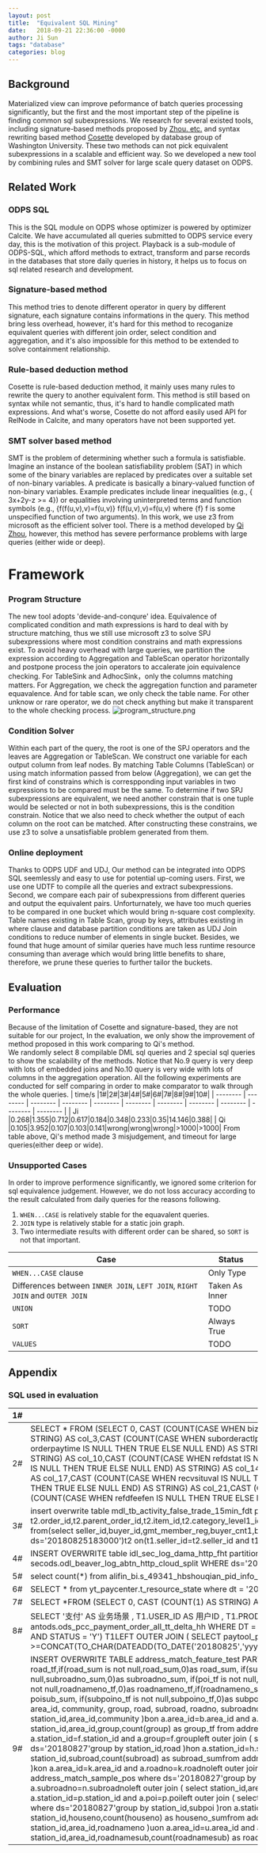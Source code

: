 ```yaml
---
layout: post
title:  "Equivalent SQL Mining"
date:   2018-09-21 22:36:00 -0000
author: Ji Sun
tags: "database"
categories: blog
---
```

## Background
Materialized view can improve peformance of batch queries processing significantly, but the first and the most important step of the pipeline is finding common sql subexpressions. We research for several existed tools, including signature-based methods proposed by [Zhou. etc.](http://www.dbis.informatik.hu-berlin.de/fileadmin/lectures/SS2008/Seminar_MatViews/p533-zhou.pdf) and syntax rewriting based method [Cosette](http://cosette.cs.washington.edu/) developed by database group of Washington University. These two methods can not pick equivalent subexpressions in a scalable and efficient way. So we developed a new tool by combining rules and SMT solver for large scale query dataset on ODPS.

## Related Work
### ODPS SQL
This is the SQL module on ODPS whose optimizer is powered by optimizer Calcite. We have accumulated all queries submitted to ODPS service every day, this is the motivation of this project. Playback is a sub-module of ODPS-SQL, which afford methods to extract, transform and parse records in the databases that store daily queries in history, it helps us to focus on sql related research and development.
### Signature-based method
This method tries to denote different operator in query by different signature, each signature contains informations in the query. This method bring less overhead, however, it's hard for this method to recoganize equivalent queries with different join order, select condition and aggregation, and it's also impossible for this method to be extended to solve containment relationship.
### Rule-based deduction method
Cosette is rule-based deduction method, it mainly uses many rules to rewrite the query to another equivalent form. This method is still based on syntax while not semantic, thus, it's hard to handle complicated math expressions. And what's worse, Cosette do not afford easily used API for RelNode in Calcite, and many operators have not been supported yet.
### SMT solver based method
SMT is the problem of determining whether such a formula is satisfiable. Imagine an instance of the boolean satisfiability problem (SAT) in which some of the binary variables are replaced by predicates over a suitable set of non-binary variables. A predicate is basically a binary-valued function of non-binary variables. Example predicates include linear inequalities (e.g.,  { 3x+2y-z >= 4}) or equalities involving uninterpreted terms and function symbols (e.g., {f(f(u,v),v)=f(u,v)} f(f(u,v),v)=f(u,v) where {f} f is some unspecified function of two arguments). In this work, we use z3 from microsoft as the efficient solver tool. There is a method developed by [Qi Zhou](http://gitlab.alibaba-inc.com/zq166665/sql-containments), however, this method has severe performance problems with large queries (either wide or deep).
# Framework
### Program Structure
The new tool adopts 'devide-and-conqure' idea. Equivalence of complicated condition and math expressions is hard to deal with by structure matching, thus we still use microsoft z3 to solve SPJ subexpressions where most condition constrains and math expressions exist. To avoid heavy overhead with large queries, we partition the expression according to Aggregation and TableScan operator horizontally and postpone process the join operators to accalerate join equivalence checking. For TableSink and AdhocSink，only the columns matching matters. For Aggregation, we check the aggregation function and parameter equavalence. And for table scan, we only check the table name. For other unknow or rare operator, we do not check anything but make it transparent to the whole checking process.
![program_structure.png](https://cdn.nlark.com/lark/0/2018/png/144905/1537186936695-7d4c7ec8-927d-45e6-a9c5-f9d2434d4192.png) 
### Condition Solver
Within each part of the query, the root is one of the SPJ operators and the leaves are Aggregation or TableScan. We construct one variable for each output column from leaf nodes. By matching Table Columns (TableScan) or using match information passed from below (Aggregation), we can get the first kind of constrains which is correspponding input variables in two expressions to be compared must be the same. To determine if two SPJ subexpressions are equivalent, we need another constrain that is one tuple would be selected or not in both subexpressions, this is the condition constrain. Notice that we also need to check whether the output of each column on the root can be matched. After constructing these constrains, we use z3 to solve a unsatisfiable problem generated from them.
### Online deployment
Thanks to ODPS UDF and UDJ, Our method can be integrated into ODPS SQL seemlessly and easy to use for potential up-coming users. First, we use one UDTF to compile all the queries and extract subexpressions. Second, we compare each pair of subexpressions from different queries and output the equivalent pairs. Unforturnately, we have too much queries to be compared in one bucket which would bring n-square cost complexity. Table names existing in Table Scan, group by keys, attributes existing in where clause and database partition conditions are taken as UDJ Join conditions to reduce number of elements in single bucket. Besides, we found that huge amount of similar queries have much less runtime resource consuming than average which would bring little benefits to share, therefore, we prune these queries to further tailor the buckets.
## Evaluation
### Performance
Because of the limitation of Cosette and signature-based, they are not suitable for our project, In the evaluation, we only show the improvement of method proposed in this work comparing to Qi's method.  
We randomly select 8 compilable DML sql queries and 2 special sql queries to show the scalability of the methods. Notice that No.9 query is very deep with lots of embedded joins and No.10 query is very wide with lots of columns in the aggregation operation. All the following experiments are conducted for self comparing in order to make comparator to walk through the whole queries.
| time/s |1#|2#|3#|4#|5#|6#|7#|8#|9#|10#|
| -------- | -------- | -------- | -------- | -------- | -------- | -------- | -------- | -------- | -------- | -------- |
| Ji |0.268|1.355|0.712|0.617|0.184|0.348|0.233|0.35|14.146|0.388|
| Qi |0.105|3.952|0.107|0.103|0.141|wrong|wrong|wrong|>1000|>1000|
From table above, Qi's method made 3 misjudgement, and timeout for large queries(either deep or wide).
### Unsupported Cases
In order to improve performence significantly, we ignored some criterion for sql equivalence judgement. However, we do not loss accuracy according to the result calculated from daily queries for the reasons following.
1. ```WHEN...CASE``` is relatively stable for the equavalent queries.
2. ```JOIN``` type is relatively stable for a static join graph.
3. Two intermediate results with different order can be shared, so ```SORT``` is not that important.

|Case|Status|
| -------- | -------- |
|```WHEN...CASE``` clause|Only Type|
|Differences between ```INNER JOIN```, ```LEFT JOIN```, ```RIGHT JOIN``` and ```OUTER JOIN```|Taken As Inner|
|```UNION```|TODO|
|```SORT```|Always True|
|```VALUES```|TODO|

## Appendix
### SQL used in evaluation
| 1# | select * from zeus_server_info where ds='20180824' and cabinet_id in (select armory_id from zeus_cabinet_info where ds='20180824' and room_id=201326910); |
| -------- | -------- |
|2#|SELECT * FROM (SELECT 0, CAST (COUNT(CASE WHEN biztimelong IS NULL THEN TRUE ELSE NULL END) AS STRING) AS col_0,CAST (COUNT(CASE WHEN sel_selnick IS NULL THEN TRUE ELSE NULL END) AS STRING) AS col_1,CAST (COUNT(1) AS STRING) AS col_2,CAST (COUNT(CASE WHEN righttype IS NULL THEN TRUE ELSE NULL END) AS STRING) AS col_3,CAST (COUNT(CASE WHEN suborderactlpayfee IS NULL THEN TRUE ELSE NULL END) AS STRING) AS col_4,CAST (COUNT(CASE WHEN orderid IS NULL THEN TRUE ELSE NULL END) AS STRING) AS col_5,CAST (COUNT(CASE WHEN tradeendtime IS NULL THEN TRUE ELSE NULL END) AS STRING) AS col_6,CAST (COUNT(CASE WHEN orderpaytime IS NULL THEN TRUE ELSE NULL END) AS STRING) AS col_7,CAST (COUNT(CASE WHEN staterightsale IS NULL THEN TRUE ELSE NULL END) AS STRING) AS col_8,CAST (COUNT(CASE WHEN rightid IS NULL THEN TRUE ELSE NULL END) AS STRING) AS col_9,CAST (COUNT(CASE WHEN byr_usernick IS NULL THEN TRUE ELSE NULL END) AS STRING) AS col_10,CAST (COUNT(CASE WHEN refdstat IS NULL THEN TRUE ELSE NULL END) AS STRING) AS col_11,CAST (COUNT(CASE WHEN rightcostdays IS NULL THEN TRUE ELSE NULL END) AS STRING) AS col_12,CAST (COUNT(CASE WHEN selid IS NULL THEN TRUE ELSE NULL END) AS STRING) AS col_13,CAST (COUNT(CASE WHEN creattime IS NULL THEN TRUE ELSE NULL END) AS STRING) AS col_14,CAST (COUNT(CASE WHEN biztype IS NULL THEN TRUE ELSE NULL END) AS STRING) AS col_15,CAST (COUNT(CASE WHEN refdcashfeefen IS NULL THEN TRUE ELSE NULL END) AS STRING) AS col_16,CAST (COUNT(CASE WHEN questdesc IS NULL THEN TRUE ELSE NULL END) AS STRING) AS col_17,CAST (COUNT(CASE WHEN recvsituval IS NULL THEN TRUE ELSE NULL END) AS STRING) AS col_18,CAST (COUNT(CASE WHEN rptreasn IS NULL THEN TRUE ELSE NULL END) AS STRING) AS col_19,CAST (COUNT(CASE WHEN prodtitle IS NULL THEN TRUE ELSE NULL END) AS STRING) AS col_20,CAST (COUNT(CASE WHEN prodid IS NULL THEN TRUE ELSE NULL END) AS STRING) AS col_21,CAST (COUNT(CASE WHEN byrid IS NULL THEN TRUE ELSE NULL END) AS STRING) AS col_22,CAST (COUNT(CASE WHEN recvsitu IS NULL THEN TRUE ELSE NULL END) AS STRING) AS col_23,CAST (COUNT(CASE WHEN bizendtime IS NULL THEN TRUE ELSE NULL END) AS STRING) AS col_24,CAST (COUNT(CASE WHEN refdfeefen IS NULL THEN TRUE ELSE NULL END) AS STRING) AS col_25 FROM secods.odl_event_crm_rights_end WHERE ds = "201808251730") t;|
|3#|insert overwrite table mdl_tb_activity_false_trade_15min_fdt partition(ds='20180825183000',flag='zhongshu') select t2.order_id,t2.parent_order_id,t2.item_id,t2.category_level1_id,t2.category_leaf_id,t2.gmt_create,t2.gmt_pay,t2.price,t2.buyamount,t2.pay_fee,t2.postfee,t2.discountrate,t2.changepriceratiostr,t2.buyer_id,t2.buyer_nick,t2.seller_id,t2.seller_nick,t2.isblacklistbuyer,t2.sellertype,t2.isb2c,t2.isvirtualproduct,t2.isjhs,t2.iswap,t2.biztype,t2.receivingphone,t2.couponfee from(select seller_id,buyer_id,gmt_member_reg,buyer_cnt1,buyer_cnt2,gmt_pay_hour from mdl_tb_activity_trade_15min_byr_reg_fdt4where ds='20180825183000' and flag_zs=1 and buyer_cnt2>=10 and buyer_cnt2/buyer_cnt1>=0.3 )t1 join ( select*,substr(gmt_pay,1,13)as gmt_pay_hour from mdl_tb_activity_trade_15min_fdt where ds='20180825183000')t2 on(t1.seller_id=t2.seller_id and t1.buyer_id=t2.buyer_id and t1.gmt_pay_hour=t2.gmt_pay_hour);|
|4#|INSERT OVERWRITE table idl_sec_log_dama_http_fht partition (ds='20180825', hh = '08') SELECT request_datetime,host,uri,src_ip,src_port,dst_ip,dst_port,method,referer,user_agent,x_forward_for,cookie,post_data,ret_code,rsp_content_type,rqs_content_type,content_length,jump_location,set_cookie,ttl,token,region,https FROM secods.odl_beaver_log_abtn_http_cloud_split WHERE ds='20180825' and  hh = '08' and split_type='dama_log' and src_ip is not null;|
|5#|select count(*) from alifin_bi.s_49341_hbshouqian_pid_info_tohb1 where dt='20180824';|
|6#|SELECT * from yt_paycenter.t_resource_state where dt = '20180823' and id >= '553459001' and id < '553464001' and resource_type = 'video';|
|7#|SELECT *FROM (SELECT 0, CAST (COUNT(1) AS STRING) AS col_0,CAST (COUNT(1) AS STRING) AS col_1 FROM alisec_app.adl_yt_pwdlogin_trust_coverage_15min_fmt WHERE ds = "201808240000") t;|
|8#|SELECT '支付' AS 业务场景        , T1.USER_ID AS 用户ID        , T1.PROD_ID AS 产品码        , T1.ID AS 单据ID        , T1.OUT_ORDER_NO AS 支付宝交易号        , T1.TRANS_AMOUNT AS pcpay金额        , T2.AMOUNT AS paycore金额        , T1.TRANS_DT AS 业务时间FROM (        SELECT USER_ID                , PROD_ID                , CARD_NO                , ID                , OUT_ORDER_NO                , TRANS_AMOUNT                , TRANS_DT        FROM antods.ods_pcc_payment_order_all_tt_delta_hh        WHERE DT = '20180825'                AND HOUR = '17'                AND TO_CHAR(SUBSTR(TRANS_DT, 1, 19), 'yyyymmddhhmi') >= CONCAT(TO_CHAR(DATEADD(TO_DATE('20180825','yyyymmdd'),-1,'DD'),'yyyymmdd'),'2315')                AND TO_CHAR(SUBSTR(TRANS_DT, 1, 19), 'yyyymmddhhmi') <= CONCAT('20180825', '17', '15')                AND STATUS = 'Y') T1LEFT OUTER JOIN (        SELECT paytool_payment_id                , AMOUNT        FROM antods.ods_pmt_comm_fd_dtl_ob_tt_delta_hh        WHERE DT ='20180825'                AND HOUR = '17'                AND FUND_STATUS = 'S'                AND TRANS_STATUS = 'C'                AND TO_CHAR(SUBSTR(TRANS_DT, 1, 19), 'yyyymmddhhmi') >=CONCAT(TO_CHAR(DATEADD(TO_DATE('20180825','yyyymmdd'),-1,'DD'),'yyyymmdd'),'2315')                AND TO_CHAR(SUBSTR(TRANS_DT, 1, 19), 'yyyymmddhhmi') <= CONCAT('20180825', '17', '15')) T2ON T2.paytool_payment_id = T1.IDWHERE COALESCE(T1.TRANS_AMOUNT, '/') <> COALESCE(T2.AMOUNT, '/');|
|9#|INSERT OVERWRITE TABLE address_match_feature_test PARTITION (ds='20180827')select a.*,if(b.community_tf is not null,b.community_tf,0) as community_tf,if(c.community_sum is not null,c.community_sum,0) as community_sum,    if(group_tf is not null,group_tf,0) as group_tf,if(group_sum is not null,group_sum,0)as group_sum,    if(road_tf is not null,road_tf,0)as road_tf,if(road_sum is not null,road_sum,0)as road_sum,    if(subroad_tf is not null,subroad_tf,0)as subroad_tf,if(subroad_sum is not null,subroad_sum,0)as subroad_sum,    if(roadno_tf is not null,roadno_tf,0)as roadno_tf,if(roadno_sum is not null,roadno_sum,0)as roadno_sum,    if(subroadno_tf is not null,subroadno_tf,0)as subroadno_tf,if(subroadno_sum is not null,subroadno_sum,0)as subroadno_sum,    if(poi_tf is not null,poi_tf,0) as poi_tf,if(poi_sum is not null,poi_sum,0)as poi_sum,    if(subpoi_tf is not null,subpoi_tf,0)as subpoi_tf,if(subpoi_sum is not null,subpoi_sum,0)as subpoi_sum,    if(houseno_tf is not null,houseno_tf,0)as houseno_tf,if(houseno_sum is not null,houseno_sum,0)as houseno_sum,    if(roadnameno_tf is not null,roadnameno_tf,0)as roadnameno_tf,if(roadnameno_sum is not null,roadnameno_sum,0)as roadnameno_sum,    if(roadnamesub_tf is not null,roadnamesub_tf,0)as roadnamesub_tf,if(roadnamesub_sum is not null,roadnamesub_sum,0)as roadnamesub_sum,    if(poisub_tf is not null,poisub_tf,0) as poisub_tf,if(poisub_sum is not null,poisub_sum,0)as poisub_sum,    if(subpoino_tf is not null,subpoino_tf,0)as subpoino_tf,if(subpoino_sum is not null,subpoino_sum,0)as subpoino_sum,    if(poino_tf is not null,poino_tf,0)as poino_tf,if(poino_sum is not null,poino_sum,0)as poino_sum,    if(cellno_tf is not null,cellno_tf,0)as cellno_tf,if(cellno_sum is not null,cellno_sum,0)as cellno_sumfrom     (    select mail_no,    station_id ,    area_id,    community,    group,    road,    subroad,    roadno,    subroadno,    poi,    subpoi,    houseno,    roadnameno,    roadnamesub,    poisub,    subpoino,    poino,    cellno,    label from address_match_test where ds='20180827'    )a left outer join     (        select station_id,area_id,community,count(community) as community_tf from     address_match_sample_pos where ds='20180827'group by     station_id,area_id,community    )bon     a.area_id=b.area_id and a.community=b.communityleft outer join     (        select station_id,community,count(community) as community_sumfrom     address_match_sample_pos where ds='20180827'group by     station_id,community    )con     a.station_id=c.station_id and a.community=c.communityleft outer join     (        select station_id,area_id,group,count(group) as group_tf from     address_match_sample_pos where ds='20180827'group by     station_id,area_id,group    )don     a.area_id=d.area_id and a.group=d.groupleft outer join     (        select station_id,group,count(group) as group_sumfrom     address_match_sample_pos where ds='20180827'group by     station_id,group    )fon     a.station_id=f.station_id and a.group=f.groupleft outer join     (        select station_id,area_id,road,count(road) as road_tf from     address_match_sample_pos where ds='20180827'group by     station_id,area_id,road    )gon     a.area_id=g.area_id and a.road=g.roadleft outer join     (        select station_id,road,count(road) as road_sumfrom     address_match_sample_pos where ds='20180827'group by     station_id,road    )hon     a.station_id=h.station_id and a.road=h.roadleft outer join     (        select station_id,area_id,subroad,count(subroad) as subroad_tf from     address_match_sample_pos where ds='20180827'group by     station_id,area_id,subroad    )ion     a.area_id=i.area_id and a.subroad=i.subroadleft outer join     (        select station_id,subroad,count(subroad) as subroad_sumfrom     address_match_sample_pos where ds='20180827'group by     station_id,subroad    )jon     a.station_id=j.station_id and a.subroad=j.subroadleft outer join     (        select station_id,area_id,roadno,count(roadno) as roadno_tf from     address_match_sample_pos where ds='20180827'group by     station_id,area_id,roadno    )kon     a.area_id=k.area_id and a.roadno=k.roadnoleft outer join     (        select station_id,roadno,count(roadno) as roadno_sumfrom     address_match_sample_pos where ds='20180827'group by     station_id,roadno    )lon     a.station_id=l.station_id and a.roadno=l.roadnoleft outer join     (        select station_id,area_id,subroadno,count(subroadno) as subroadno_tf from     address_match_sample_pos where ds='20180827'group by     station_id,area_id,subroadno    )mon     a.area_id=m.area_id and a.subroadno=m.subroadnoleft outer join     (        select station_id,subroadno,count(subroadno) as subroadno_sumfrom     address_match_sample_pos where ds='20180827'group by     station_id,subroadno    )non     a.station_id=n.station_id and a.subroadno=n.subroadnoleft outer join     (        select station_id,area_id,poi,count(poi) as poi_tf from     address_match_sample_pos where ds='20180827'group by     station_id,area_id,poi    )oon     a.area_id=o.area_id and a.poi=o.poileft outer join     (        select station_id,poi,count(poi) as poi_sumfrom     address_match_sample_pos where ds='20180827'group by     station_id,poi    )pon     a.station_id=p.station_id and a.poi=p.poileft outer join     (        select station_id,area_id,subpoi,count(subpoi) as subpoi_tf from     address_match_sample_pos where ds='20180827'group by     station_id,area_id,subpoi    )qon     a.area_id=q.area_id and a.subpoi=q.subpoileft outer join     (        select station_id,subpoi,count(subpoi) as subpoi_sumfrom     address_match_sample_pos where ds='20180827'group by     station_id,subpoi    )ron     a.station_id=r.station_id and a.subpoi=r.subpoi left outer join     (        select station_id,area_id,houseno,count(houseno) as houseno_tf from     address_match_sample_pos where ds='20180827'group by     station_id,area_id,houseno    )son     a.area_id=s.area_id and a.houseno=s.housenoleft outer join     (        select station_id,houseno,count(houseno) as houseno_sumfrom     address_match_sample_pos where ds='20180827'group by     station_id,houseno    )ton     a.station_id=t.station_id and a.houseno=t.houseno left outer join     (        select station_id,area_id,roadnameno,count(roadnameno) as roadnameno_tf from     address_match_sample_pos where ds='20180827'group by     station_id,area_id,roadnameno    )uon     a.area_id=u.area_id and a.roadnameno=u.roadnamenoleft outer join     (        select station_id,roadnameno,count(roadnameno) as roadnameno_sumfrom     address_match_sample_pos where ds='20180827'group by     station_id,roadnameno    )von     a.station_id=v.station_id and a.roadnameno=v.roadnameno left outer join     (        select station_id,area_id,roadnamesub,count(roadnamesub) as roadnamesub_tf from     address_match_sample_pos where ds='20180827'group by     station_id,area_id,roadnamesub    )won     a.area_id=w.area_id and a.roadnamesub=w.roadnamesubleft outer join     (        s